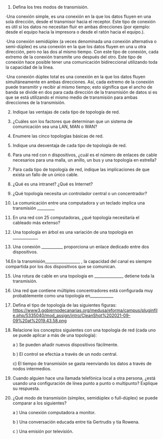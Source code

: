 1. Defina los tres modos de transmisión.

·Una conexión simple, es una conexión en la que los datos fluyen en una sola dirección, desde el transmisor hacia el receptor. Este tipo de conexión es útil si los datos no necesitan fluir en ambas direcciones (por ejemplo: desde el equipo hacia la impresora o desde el ratón hacia el equipo.).

·Una conexión semidúplex (a veces denominada una conexión alternativa o semi-dúplex) es una conexión en la que los datos fluyen en una u otra dirección, pero no las dos al mismo tiempo. Con este tipo de conexión, cada extremo de la conexión transmite uno después del otro. Este tipo de conexión hace posible tener una comunicación bidireccional utilizando toda la capacidad de la línea.

·Una conexión dúplex total es una conexión en la que los datos fluyen simultáneamente en ambas direcciones. Así, cada extremo de la conexión puede transmitir y recibir al mismo tiempo; esto significa que el ancho de banda se divide en dos para cada dirección de la transmisión de datos si es que se está utilizando el mismo medio de transmisión para ambas direcciones de la transmisión.

2. Indique las ventajas de cada tipo de topología de red.


3. ¿Cuáles son los factores que determinan que un sistema de comunicación sea una LAN, MAN o WAN?

4. Enumere las cinco topologías básicas de red.

5. Indique una desventaja de cada tipo de topología de red.

6. Para una red con n dispositivos, ¿cuál es el número de enlaces de cable necesarios para una malla, un anillo, un bus y una topología en estrella?

7. Para cada tipo de topología de red, indique las implicaciones de que exista un fallo de un único cable.

8. ¿Qué es una intranet? ¿Qué es Internet?

9. ¿Qué topología necesita un controlador central o un concentrador?

10. La comunicación entre una computadora y un teclado implica una transmisión _________

11. En una red con 25 computadoras, ¿qué topología necesitaría el cableado más extenso?

12. Una topología en árbol es una variación de una topología en _____________

13. Una conexión ___________   proporciona un enlace dedicado entre dos dispositivos.

14.En la transmisión__________________   , la capacidad del canal es siempre compartida por los dos dispositivos que se comunican.

15. Una rotura de cable en una topología en _______________   detiene toda la transmisión.

16. Una red que contiene múltiples concentradores está configurada muy probablemente como una topología en____________

17. Defina el tipo de topología de las siguientes figuras:
https://www3.gobiernodecanarias.org/medusa/eforma/campus/pluginfile.php/5335040/mod_assign/intro/CleanShot%202021-09-09%20at%2019.43.58.png

18. Relacione los conceptos siguientes con una topología de red (cada uno se puede aplicar a más de una topología):

       a ) Se pueden añadir nuevos dispositivos fácilmente.

       b ) El control se efectúa a través de un nodo central.

       c) El tiempo de transmisión se gasta reenviando los datos a través de nodos intermedios.

19. Cuando alguien hace una llamada telefónica local a otra persona, ¿está usando una configuración de línea punto a punto o multipunto? Explique su respuesta.

20. ¿Qué modo de transmisión (símplex, semidúplex o full-dúplex) se puede comparar a los siguientes?

     a ) Una conexión computadora a monitor.

     b ) Una conversación educada entre tía Gertrudis y tía Rowena. 

     c ) Una emisión por televisión.
